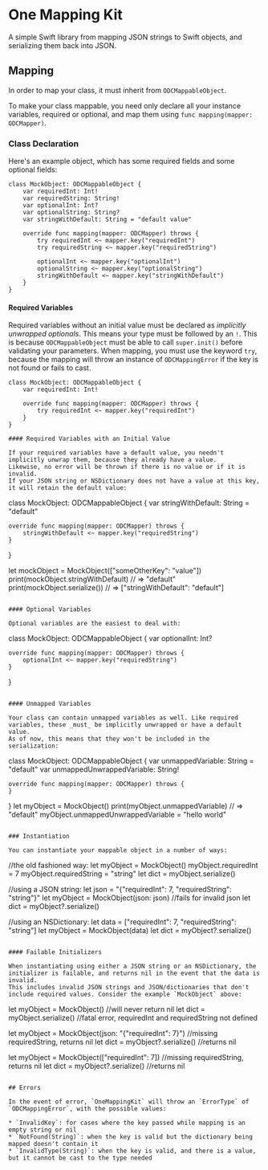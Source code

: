# One Mapping Kit

A simple Swift library from mapping JSON strings to Swift objects, and serializing them back into JSON.

## Mapping

In order to map your class, it must inherit from `ODCMappableObject`.

To make your class mappable, you need only declare all your instance variables, required or optional, and map them using `func mapping(mapper: ODCMapper)`.

### Class Declaration

Here's an example object, which has some required fields and some optional fields:

```
class MockObject: ODCMappableObject {
    var requiredInt: Int!
    var requiredString: String!
    var optionalInt: Int?
    var optionalString: String?
    var stringWithDefault: String = "default value"

    override func mapping(mapper: ODCMapper) throws {
        try requiredInt <~ mapper.key("requiredInt")
        try requiredString <~ mapper.key("requiredString")

        optionalInt <~ mapper.key("optionalInt")
        optionalString <~ mapper.key("optionalString")
        stringWithDefault <~ mapper.key("stringWithDefault")
    }
}
```

#### Required Variables

Required variables without an initial value must be declared as _implicitly unwrapped optionals_. This means your type must be followed by an `!`.
This is because `ODCMappableObject` must be able to call `super.init()` before validating your parameters. When mapping, you must use the keyword `try`,
because the mapping will throw an instance of `ODCMappingError` if the key is not found or fails to cast.

```
class MockObject: ODCMappableObject {
    var requiredInt: Int!

    override func mapping(mapper: ODCMapper) throws {
        try requiredInt <~ mapper.key("requiredInt")
    }
}

#### Required Variables with an Initial Value

If your required variables have a default value, you needn't implicitly unwrap them, because they already have a value.
Likewise, no error will be thrown if there is no value or if it is invalid.
If your JSON string or NSDictionary does not have a value at this key, it will retain the default value:

```
class MockObject: ODCMappableObject {
    var stringWithDefault: String = "default"

    override func mapping(mapper: ODCMapper) throws {
        stringWithDefault <~ mapper.key("requiredString")
    }
}

let mockObject = MockObject(["someOtherKey": "value"])
print(mockObject.stringWithDefault) // => "default"
print(mockObject.serialize()) // => ["stringWithDefault": "default"]
```

#### Optional Variables

Optional variables are the easiest to deal with:

```
class MockObject: ODCMappableObject {
    var optionalInt: Int?

    override func mapping(mapper: ODCMapper) throws {
        optionalInt <~ mapper.key("requiredString")
    }
}
```

#### Unmapped Variables

Your class can contain unmapped variables as well. Like required variables, these _must_ be implicitly unwrapped or have a default value.
As of now, this means that they won't be included in the serialization:

```
class MockObject: ODCMappableObject {
    var unmappedVariable: String = "default"
    var unmappedUnwrappedVariable: String!

    override func mapping(mapper: ODCMapper) throws {
    }
}
let myObject = MockObject()
print(myObject.unmappedVariable) // => "default"
myObject.unmappedUnwrappedVariable = "hello world"
```

### Instantiation

You can instantiate your mappable object in a number of ways:

```
//the old fashioned way:
let myObject = MockObject()
myObject.requiredInt = 7
myObject.requiredString = "string"
let dict = myObject.serialize()

//using a JSON string:
let json = "{\"requiredInt\": 7, \"requiredString\": \"string\"}"
let myObject = MockObject(json: json) //fails for invalid json
let dict = myObject?.serialize()

//using an NSDictionary:
let data = ["requiredInt": 7, "requiredString": "string"]
let myObject = MockObject(data)
let dict = myObject?.serialize()
```

#### Failable Initializers

When instantiating using either a JSON string or an NSDictionary, the initializer is failable, and returns nil in the event that the data is invalid.
This includes invalid JSON strings and JSON/dictionaries that don't include required values. Consider the example `MockObject` above:

```
let myObject = MockObject() //will never return nil
let dict = myObject.serialize() //fatal error, requiredInt and requiredString not defined

let myObject = MockObject(json: "{\"requiredInt\": 7}") //missing requiredString, returns nil
let dict = myObject?.serialize() //returns nil

let myObject = MockObject(["requiredInt": 7]) //missing requiredString, returns nil
let dict = myObject?.serialize() //returns nil
```

## Errors

In the event of error, `OneMappingKit` will throw an `ErrorType` of `ODCMappingError`, with the possible values:

* `InvalidKey`: for cases where the key passed while mapping is an empty string or nil
* `NotFound(String)`: when the key is valid but the dictionary being mapped doesn't contain it
* `InvalidType(String)`: when the key is valid, and there is a value, but it cannot be cast to the type needed
